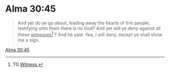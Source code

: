 # Alma 30:45

> And yet do ye go about, leading away the hearts of this people, testifying unto them there is no God? And yet will ye deny against all these <u>witnesses</u>[^a] ? And he said: Yea, I will deny, except ye shall show me a sign.

[Alma 30:45](https://www.churchofjesuschrist.org/study/scriptures/bofm/alma/30?lang=eng&id=p45#p45)


[^a]: TG [Witness.](https://www.churchofjesuschrist.org/study/scriptures/tg/witness?lang=eng)
